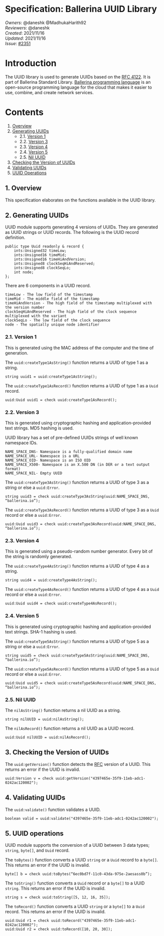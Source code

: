 # Specification: Ballerina UUID Library

_Owners_: @daneshk @MadhukaHarith92  
_Reviewers_: @daneshk  
_Created_: 2021/11/16  
_Updated_: 2021/11/16  
_Issue_: [#2351](https://github.com/ballerina-platform/ballerina-standard-library/issues/2351)

# Introduction
The UUID library is used to generate UUIDs based on the [RFC 4122](https://www.rfc-editor.org/rfc/rfc4122.html). It is part of Ballerina Standard Library. [Ballerina programming language](https://ballerina.io/) is an open-source programming language for the cloud that makes it easier to use, combine, and create network services.

# Contents

1. [Overview](#1-overview)
2. [Generating UUIDs](#2-generating-uuids)
    * 2.1. [Version 1](#21-version-1)
    * 2.2. [Version 3](#22-version-3)
    * 2.3. [Version 4](#23-version-4)
    * 2.4. [Version 5](#24-version-5)
    * 2.5. [Nil UUID](#25-nil-uuid)
3. [Checking the Version of UUIDs](#3-checking-the-version-of-uuids)
4. [Validating UUIDs](#4-validating-uuids)
5. [UUID Operations](#5-uuid-operations)

## 1. Overview
This specification elaborates on the functions available in the UUID library.

## 2. Generating UUIDs
UUID module supports generating 4 versions of UUIDs. They are generated as UUID strings or UUID records. The following is the UUID record definition.
```
public type Uuid readonly & record {
    ints:Unsigned32 timeLow;
    ints:Unsigned16 timeMid;
    ints:Unsigned16 timeHiAndVersion;
    ints:Unsigned8 clockSeqHiAndReserved;
    ints:Unsigned8 clockSeqLo;
    int node;
};
```

There are 6 components in a UUID record.
```
timeLow - The low field of the timestamp
timeMid - The middle field of the timestamp
timeHiAndVersion - The high field of the timestamp multiplexed with the version number
clockSeqHiAndReserved - The high field of the clock sequence multiplexed with the variant
clockSeqLo - The low field of the clock sequence
node - The spatially unique node identifier
```

### 2.1. Version 1
This is generated using the MAC address of the computer and the time of generation. 

The `uuid:createType1AsString()` function returns a UUID of type 1 as a string.
```ballerina
string uuid1 = uuid:createType1AsString();
```

The `uuid:createType1AsRecord()` function returns a UUID of type 1 as a `Uuid` record.
```ballerina
uuid:Uuid uuid1 = check uuid:createType1AsRecord();
```

### 2.2. Version 3
This is generated using cryptographic hashing and application-provided text strings. MD5 hashing is used.

UUID library has a set of pre-defined UUIDs strings of well known namespace IDs.
```
NAME_SPACE_DNS- Namespace is a fully-qualified domain name
NAME_SPACE_URL- Namespace is a URL
NAME_SPACE_OID- Namespace is an ISO OID
NAME_SPACE_X500- Namespace is an X.500 DN (in DER or a text output format)
NAME_SPACE_NIL- Empty UUID
```

The `uuid:createType3AsString()` function returns a UUID of type 3 as a string or else a `uuid:Error`.
```ballerina
string uuid3 = check uuid:createType3AsString(uuid:NAME_SPACE_DNS, “ballerina.io”);
```

The `uuid:createType3AsRecord()` function returns a UUID of type 3 as a `Uuid` record or else a `uuid:Error`.
```ballerina
uuid:Uuid uuid3 = check uuid:createType3AsRecord(uuid:NAME_SPACE_DNS, “ballerina.io”);
```

### 2.3. Version 4

This is generated using a pseudo-random number generator. Every bit of the string is randomly generated.

The `uuid:createType4AsString()` function returns a UUID of type 4 as a string.
```ballerina
string uuid4 = uuid:createType4AsString();
```

The `uuid:createType4AsRecord()` function returns a UUID of type 4 as a `Uuid` record or else a `uuid:Error`.
```ballerina
uuid:Uuid uuid4 = check uuid:createType4AsRecord();
```

### 2.4. Version 5
This is generated using cryptographic hashing and application-provided text strings. SHA-1 hashing is used.

The `uuid:createType5AsString()` function returns a UUID of type 5 as a string or else a `uuid:Error`.
```ballerina
string uuid5 = check uuid:createType5AsString(uuid:NAME_SPACE_DNS, “ballerina.io”);
```

The `uuid:createType5AsRecord()` function returns a UUID of type 5 as a `Uuid` record or else a `uuid:Error`.
```ballerina
uuid:Uuid uuid5 = check uuid:createType5AsRecord(uuid:NAME_SPACE_DNS, “ballerina.io”);
```

### 2.5. Nil UUID

The `nilAsString()` function returns a nil UUID as a string.
```ballerina
string nilUUID = uuid:nilAsString();
```

The `nilAsRecord()` function returns a nil UUID as a UUID record.
```ballerina
uuid:Uuid nilUUID = uuid:nilAsRecord();
```

## 3. Checking the Version of UUIDs
The `uuid:getVersion()` function detects the [RFC]((https://www.rfc-editor.org/rfc/rfc4122.html)) version of a UUID. This returns an error if the UUID is invalid.
```ballerina
uuid:Version v = check uuid:getVersion("4397465e-35f9-11eb-adc1-0242ac120002");
```

## 4. Validating UUIDs
The `uuid:validate()` function validates a UUID.
```ballerina
boolean valid = uuid:validate("4397465e-35f9-11eb-adc1-0242ac120002");
```

## 5. UUID operations
UUID module supports the conversion of a UUID between 3 data types; `string`, `byte[]`, and `Uuid` record.

The `toBytes()` function converts a UUID `string` or a `Uuid` record to a `byte[]`. This returns an error if the UUID is invalid.
```ballerina
byte[] b = check uuid:toBytes(“6ec0bd7f-11c0-43da-975e-2aesass0b”);
```

The `toString()` function converts a `Uuid` record or a `byte[]` to a UUID `string`. This returns an error if the UUID is invalid.
```ballerina
string s = check uuid:toString([5, 12, 16, 35]);
```

The `toRecord()` function converts a UUID `string` or a `byte[]` to a `Uuid` record. This returns an error if the UUID is invalid.
```ballerina
uuid:Uuid r1 = check uuid:toRecord("4397465e-35f9-11eb-adc1-0242ac120002");
uuid:Uuid r2 = check uuid:toRecord([10, 20, 30]);
```
